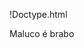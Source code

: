 !Doctype.html
<head> Maluco é brabo </head>
<title> Tá até ficando fácil <title>
  
<body>
  <h1>a ideia é persistir, pra evoluir!</h1>
  <h2> o melhor champ do lol é os kindred <h2/>
</body>
 

# aprendendo -learning
hehe
